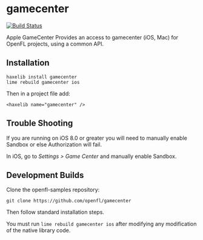 gamecenter
==========
[![Build Status](https://travis-ci.org/openfl/gamecenter.png)](https://travis-ci.org/openfl/gamecenter)

Apple GameCenter 
Provides an access to gamecenter (iOS, Mac) for OpenFL projects, using a common API.

Installation
------------

    haxelib install gamecenter
    lime rebuild gamecenter ios

Then in a project file add:

    <haxelib name="gamecenter" />

Trouble Shooting
----------------

If you are running on iOS 8.0 or greater you will need to manually enable Sandbox or else Authorization will fail.

In iOS, go to *Settings > Game Center* and manually enable Sandbox.


Development Builds
------------------

Clone the openfl-samples repository:

    git clone https://github.com/openfl/gamecenter

Then follow standard installation steps.

You must run ```lime rebuild gamecenter ios``` after modifying any modification of the native library code.